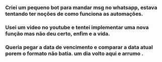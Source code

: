 
### Criei um pequeno bot para mandar msg no whatsapp, estava tentando ter noções de como funciona as automações.

### Usei um video no youtube e tentei implementar uma nova função mas não deu certo, enfim e a vida.

### Queria pegar a data de vencimento e comparar a data atual porem o formato não batia. um dia volto aqui e arrumo .
